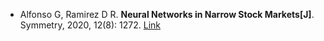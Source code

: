 * Alfonso G, Ramirez D R. <b>Neural Networks in Narrow Stock Markets[J]</b>. Symmetry, 2020, 12(8): 1272. [Link](https://www.mdpi.com/2073-8994/12/8/1272)
